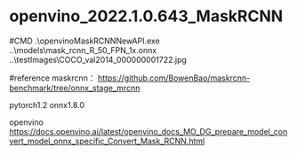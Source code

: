 # openvino_2022.1.0.643_MaskRCNN

#CMD
 .\openvinoMaskRCNNNewAPI.exe ..\models\mask_rcnn_R_50_FPN_1x.onnx ..\testImages\COCO_val2014_000000001722.jpg
 
 #reference
 maskrcnn：
 https://github.com/BowenBao/maskrcnn-benchmark/tree/onnx_stage_mrcnn
 
 pytorch1.2 onnx1.8.0
 
 openvino
 https://docs.openvino.ai/latest/openvino_docs_MO_DG_prepare_model_convert_model_onnx_specific_Convert_Mask_RCNN.html
